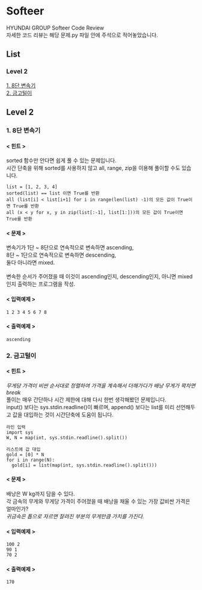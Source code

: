 # Softeer
HYUNDAI GROUP Softeer Code Review  
자세한 코드 리뷰는 해당 문제.py 파일 안에 주석으로 적어놓았습니다.

## List
### Level 2
[1. 8단 변속기](#1-8단-변속기)  
[2. 금고털이](#2-금고털이)

## Level 2  
### 1. 8단 변속기  
#### < 힌트 >
sorted 함수만 안다면 쉽게 풀 수 있는 문제입니다.  
시간 단축을 위해 sorted를 사용하지 않고 all, range, zip을 이용해 풀이할 수도 있습니다.  
```
list = [1, 2, 3, 4]
sorted(list) == list 이면 True를 반환
all (list[i] < list[i+1] for i in range(len(list) -1)의 모든 값이 True이면 True를 반환
all (x < y for x, y in zip(list[:-1], list[1:]))의 모든 값이 True이면 True를 반환
```

#### < 문제 >
변속기가 1단 ~ 8단으로 연속적으로 변속하면 ascending,    
8단 ~ 1단으로 연속적으로 변속하면 descending,   
둘다 아니라면 mixed.  
<br>
변속한 순서가 주어졌을 때 이것이 ascending인지, descending인지, 아니면 mixed인지 출력하는 프로그램을 작성.  

#### < 입력예제 >
```
1 2 3 4 5 6 7 8
```
#### < 출력예제 >
```
ascending
```

### 2. 금고털이
#### < 힌트 >
*무게당 가격이 비싼 순서대로 정렬하여 가격을 계속해서 더해가다가 배낭 무게가 꽉차면 break*  
풀이는 매우 간단하나 시간 제한에 대해 다시 한번 생각해봤던 문제입니다.  
input() 보다는 sys.stdin.readline()이 빠르며, 
append() 보다는 list를 미리 선언해두고 값을 대입하는 것이 시간단축에 도움이 됩니다.
```
라인 입력  
import sys
W, N = map(int, sys.stdin.readline().split())

리스트에 값 대입
gold = [0] * N
for i in range(N):
  gold[i] = list(map(int, sys.stdin.readline().split()))
```

#### < 문제 >
배낭은 W kg까지 담을 수 있다.  
각 금속의 무게와 무게당 가격이 주어졌을 때 배낭을 채울 수 있는 가장 값비싼 가격은 얼마인가?  
*귀금속은 톱으로 자르면 잘려진 부분의 무게만큼 가치를 가진다.*

#### < 입력예제 >
```
100 2  
90 1  
70 2  
```
#### < 출력예제 >
```
170
```
